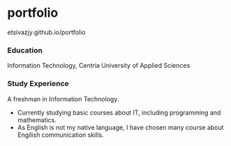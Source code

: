 # portfolio
etsivazjy.github.io/portfolio

### Education
Information Technology, Centria University of Applied Sciences

### Study Experience
A freshman in Information Technology.
- Currently studying basic courses about IT, including programming and mathematics.
- As English is not my native language, I have chosen many course about Engilish communication skills.
